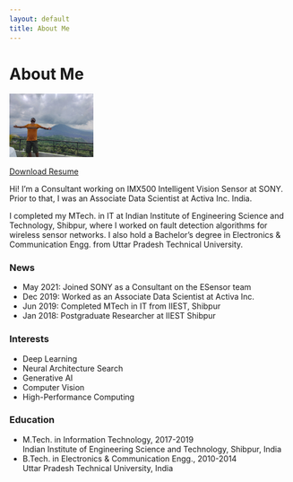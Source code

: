 ```yaml
---
layout: default
title: About Me
---
```


<div class="post">
  <div class="content">
    <h1 class="pageTitle">About Me</h1>
    <div class="profile">
      <img src="assets/img/deepak-profile-pic2.jpeg" alt="Profile Picture" width="150px">
      <p><a href="assets/resume/resume.pdf" target="_blank">Download Resume</a></p>
    </div>
    <p>Hi! I’m a Consultant working on IMX500 Intelligent Vision Sensor at SONY. Prior to that, I was an Associate Data Scientist at Activa Inc. India.</p>
    <p>I completed my MTech. in IT at Indian Institute of Engineering Science and Technology, Shibpur, where I worked on fault detection algorithms for wireless sensor networks. I also hold a Bachelor’s degree in Electronics &amp; Communication Engg. from Uttar Pradesh Technical University.</p>
    <h3>News</h3>
    <ul>
      <li>May 2021: Joined SONY as a Consultant on the ESensor team</li>
      <li>Dec 2019: Worked as an Associate Data Scientist at Activa Inc.</li>
      <li>Jun 2019: Completed MTech in IT from IIEST, Shibpur</li>
      <li>Jan 2018: Postgraduate Researcher at IIEST Shibpur</li>
    </ul>
    <h3>Interests</h3>
    <ul>
      <li>Deep Learning</li>
      <li>Neural Architecture Search</li>
      <li>Generative AI</li>
      <li>Computer Vision</li>
      <li>High-Performance Computing</li>
    </ul>
    <h3>Education</h3>
    <ul>
      <li>M.Tech. in Information Technology, 2017-2019<br>Indian Institute of Engineering Science and Technology, Shibpur, India</li>
      <li>B.Tech. in Electronics &amp; Communication Engg., 2010-2014<br>Uttar Pradesh Technical University, India</li>
    </ul>
  </div>
</div>
